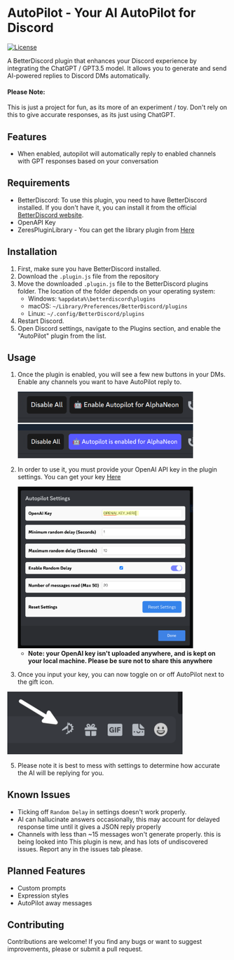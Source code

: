 # AutoPilot - Your AI AutoPilot for Discord

[![License](https://img.shields.io/badge/license-MIT-blue.svg)](LICENSE)

A BetterDiscord plugin that enhances your Discord experience by integrating the ChatGPT / GPT3.5 model. It allows you to generate and send AI-powered replies to Discord DMs automatically.


#### Please Note:
This is just a project for fun, as its more of an experiment / toy. Don't rely on this to give accurate responses, as its just using ChatGPT.



## Features

- When enabled, autopilot will automatically reply to enabled channels with GPT responses based on your conversation

## Requirements

- BetterDiscord: To use this plugin, you need to have BetterDiscord installed. If you don't have it, you can install it from the official [BetterDiscord website](https://betterdiscord.app/).
- OpenAPI Key
- ZeresPluginLibrary - You can get the library plugin from [Here](https://betterdiscord.app/plugin/ZeresPluginLibrary)

## Installation

1. First, make sure you have BetterDiscord installed.
2. Download the `.plugin.js` file from the repository
4. Move the downloaded `.plugin.js` file to the BetterDiscord plugins folder. The location of the folder depends on your operating system:
   - Windows: `%appdata%\betterdiscord\plugins`
   - macOS: `~/Library/Preferences/BetterDiscord/plugins`
   - Linux: `~/.config/BetterDiscord/plugins`
5. Restart Discord.
6. Open Discord settings, navigate to the Plugins section, and enable the "AutoPilot" plugin from the list.

## Usage

1. Once the plugin is enabled, you will see a few new buttons in your DMs. Enable any channels you want to have AutoPilot reply to.

   <img src="images/enable.png" alt="Enable AutoPilot" width="400"/>
   <img src="images/enabled.png" alt="Enabled AutoPilot" width="400"/>

2. In order to use it, you must provide your OpenAI API key in the plugin settings. You can get your key [Here](https://platform.openai.com/account/api-keys)

   <img src="images/Settings.png" alt="AutoPilot Settings" width="400"/>

   - __Note: your OpenAI key isn't uploaded anywhere, and is kept on your local machine. Please be sure not to share this anywhere__
4. Once you input your key, you can now toggle on or off AutoPilot next to the gift icon.

<img src="images/Start.png" alt="Start AutoPilot" width="400"/>

5. Please note it is best to mess with settings to determine how accurate the AI will be replying for you.


## Known Issues

- Ticking off `Random Delay` in settings doesn't work properly.
- AI can hallucinate answers occasionally, this may account for delayed response time until it gives a JSON reply properly
- Channels with less than ~15 messages won't generate properly. this is being looked into
This plugin is new, and has lots of undiscovered issues. Report any in the issues tab please.

## Planned Features
- Custom prompts
- Expression styles
- AutoPilot away messages

## Contributing

Contributions are welcome! If you find any bugs or want to suggest improvements, please or submit a pull request.
